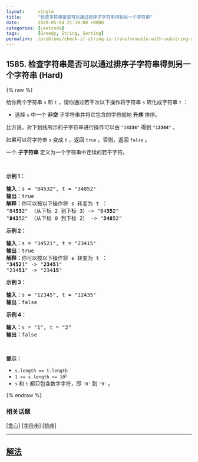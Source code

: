 ```yaml
---
layout:     single
title:      "检查字符串是否可以通过排序子字符串得到另一个字符串"
date:       2020-05-04 21:30:00 +0800
categories: [Leetcode]
tags:       [Greedy, String, Sorting]
permalink:  /problems/check-if-string-is-transformable-with-substring-sort-operations/
---
```


## 1585. 检查字符串是否可以通过排序子字符串得到另一个字符串 (Hard)

{% raw %}

<p>给你两个字符串&nbsp;<code>s</code> 和&nbsp;<code>t</code>&nbsp;，请你通过若干次以下操作将字符串&nbsp;<code>s</code>&nbsp;转化成字符串&nbsp;<code>t</code>&nbsp;：</p>

<ul>
	<li>选择 <code>s</code>&nbsp;中一个 <strong>非空</strong>&nbsp;子字符串并将它包含的字符就地 <strong>升序</strong>&nbsp;排序。</li>
</ul>

<p>比方说，对下划线所示的子字符串进行操作可以由&nbsp;<code>&quot;1<strong>4234</strong>&quot;</code>&nbsp;得到&nbsp;<code>&quot;1<strong>2344</strong>&quot;</code>&nbsp;。</p>

<p>如果可以将字符串 <code>s</code>&nbsp;变成 <code>t</code>&nbsp;，返回 <code>true</code>&nbsp;。否则，返回 <code>false</code>&nbsp;。</p>

<p>一个 <strong>子字符串</strong>&nbsp;定义为一个字符串中连续的若干字符。</p>

<p>&nbsp;</p>

<p><strong>示例 1：</strong></p>

<pre>
<strong>输入：</strong>s = &quot;84532&quot;, t = &quot;34852&quot;
<strong>输出：</strong>true
<strong>解释：</strong>你可以按以下操作将 s 转变为 t ：
&quot;84<strong>53</strong>2&quot; （从下标 2 到下标 3）-&gt; &quot;84<strong>35</strong>2&quot;
&quot;<strong>843</strong>52&quot; （从下标 0 到下标 2） -&gt; &quot;<strong>348</strong>52&quot;
</pre>

<p><strong>示例 2：</strong></p>

<pre>
<strong>输入：</strong>s = &quot;34521&quot;, t = &quot;23415&quot;
<strong>输出：</strong>true
<strong>解释：</strong>你可以按以下操作将 s 转变为 t ：
&quot;<strong>3452</strong>1&quot; -&gt; &quot;<strong>2345</strong>1&quot;
&quot;234<strong>51</strong>&quot; -&gt; &quot;234<strong>15</strong>&quot;
</pre>

<p><strong>示例 3：</strong></p>

<pre>
<strong>输入：</strong>s = &quot;12345&quot;, t = &quot;12435&quot;
<strong>输出：</strong>false
</pre>

<p><strong>示例 4：</strong></p>

<pre>
<strong>输入：</strong>s = &quot;1&quot;, t = &quot;2&quot;
<strong>输出：</strong>false
</pre>

<p>&nbsp;</p>

<p><strong>提示：</strong></p>

<ul>
	<li><code>s.length == t.length</code></li>
	<li><code>1 &lt;= s.length &lt;= 10<sup>5</sup></code></li>
	<li><code>s</code> 和&nbsp;<code>t</code>&nbsp;都只包含数字字符，即&nbsp;<code>&#39;0&#39;</code>&nbsp;到&nbsp;<code>&#39;9&#39;</code> 。</li>
</ul>

{% endraw %}

### 相关话题
  [[贪心](https://github.com/awesee/leetcode/tree/main/tag/greedy/README.md)]
  [[字符串](https://github.com/awesee/leetcode/tree/main/tag/string/README.md)]
  [[排序](https://github.com/awesee/leetcode/tree/main/tag/sorting/README.md)]

---

## [解法](https://github.com/awesee/leetcode/tree/main/problems/check-if-string-is-transformable-with-substring-sort-operations)
